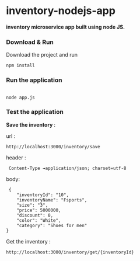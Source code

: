 

# inventory-nodejs-app

<b> inventory microservice app built using node JS. </b>

### Download & Run 

Download the project and run 

```
npm install

```

### Run the application 

```

node app.js 

```

### Test the application 

<b> Save the inventory </b> : 

url : 
```
http://localhost:3000/inventory/save
```

header :
```
 Content-Type →application/json; charset=utf-8
 ```

body:
```
 {
    "inventoryId": "10",
    "inventoryName": "Fsports",
    "size": "3",
    "price": 5000000,
    "discount": 0,
    "color": "White",
    "category": "Shoes for men"
}

```

Get the inventory : 

```
http://localhost:3000/inventory/get/{inventoryId}
```
